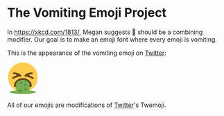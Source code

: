 # The Vomiting Emoji Project
In https://xkcd.com/1813/, Megan suggests 🤮 should be a combining modifier. Our goal is to make an emoji font where every emoji is vomiting.

This is the appearance of the vomiting emoji on [Twitter](https://twitter.com):

![Vomiting emoji on Twitter](https://raw.githubusercontent.com/twitter/twemoji/master/assets/72x72/1f92e.png)

All of our emojis are modifications of [Twitter](https://twitter.com)'s Twemoji.
